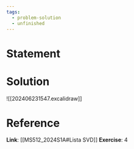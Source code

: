 ```yaml
---
tags:
  - problem-solution
  - unfinished
---
```

# Statement 


# Solution
![[202406231547.excalidraw]]

# Reference
**Link**: [[MS512_2024S1A#Lista SVD]]
**Exercise**: 4